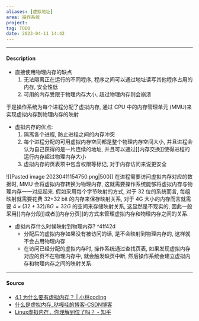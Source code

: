 ```yaml
---
aliases: [虚拟地址]
area: 操作系统
project: 
tag: TODO
date: 2023-04-11 14:42
---
```

---
#### Description
- 直接使用物理内存的缺点
    1. 无法隔离正在运行的不同程序, 程序之间可以通过地址读写其他程序占用的内存, 安全性低
    2. 可用的内存受限于物理内存大小, 超过物理内存则会崩溃

于是操作系统为每个进程分配了虚拟内存, 通过 CPU 中的内存管理单元 (MMU)来实现虚拟内存到物理内存的映射
- 虚拟内存的优点: 
    1. 隔离各个进程, 防止进程之间的内存冲突
    2. 每个进程分配的可用虚拟内存空间都是整个物理内存空间大小, 并且进程会认为自己获得的是一片连续的地址, 并且可以通过[[内存交换]]使得进程的运行内存超过物理内存大小
    3. 虚拟内存的页表项中包含权限等标记, 对于内存访问来说更安全

![[Pasted image 20230411154750.png|500]]
在进程需要访问虚拟内存对应的数据时, MMU 会将虚拟内存转换为物理内存, 这就需要操作系统能够将虚拟内存与物理内存一一对应起来. 假如采用每个字节映射的方式, 对于 32 位的系统而言, 每组映射就需要花费 32+32 bit 的内存来保存映射关系, 对于 4G 大小的内存而言就需要 $4\times (32+32)/8G=32G$ 的空间来存储映射关系, 这显然是不现实的, 因此一般采用[[内存分段]]或者[[内存分页]]的方式来管理虚拟内存和物理内存之间的关系.

- 虚拟内存什么时候映射到物理内存? ^4ff42d
    - 分配后的虚拟内存如果没有被访问的话, 是不会映射到物理内存的, 这样就不会占用物理内存
    - 在访问已经分配的虚拟内存时, 操作系统通过查找页表, 如果发现虚拟内存对应的页不在物理内存中, 就会触发缺页中断, 然后操作系统会建立虚拟内存和物理内存之间的映射关系. 

---
#### Source
- [4.1 为什么要有虚拟内存？ | 小林coding](https://xiaolincoding.com/os/3_memory/vmem.html#%E8%99%9A%E6%8B%9F%E5%86%85%E5%AD%98)
- [什么是虚拟内存_哒嘎哇的博客-CSDN博客](https://blog.csdn.net/nssddwbzd/article/details/122833783)
- [Linux虚拟内存，你理解到位了吗？ - 知乎](https://zhuanlan.zhihu.com/p/382505676)